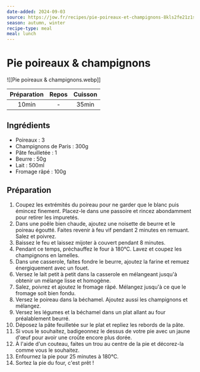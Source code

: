 ```yaml
---
date-added: 2024-09-03
source: https://jow.fr/recipes/pie-poireaux-et-champignons-8kls2fe21z1sl3be1duh?coversCount=4&from=menu
season: autumn, winter
recipe-type: meal
meal: lunch
---
```


# Pie poireaux & champignons

![[Pie poireaux & champignons.webp]]

| Préparation | Repos | Cuisson |
|:-----------:|:-----:|:-------:|
|    10min    |   -   |  35min  |

## Ingrédients

- Poireaux : 3
- Champignons de Paris : 300g
- Pâte feuilletée : 1
- Beurre : 50g
- Lait : 500ml
- Fromage râpé : 100g

## Préparation

1. Coupez les extrémités du poireau pour ne garder que le blanc puis émincez finement. Placez-le dans une passoire et rincez abondamment pour retirer les impuretés.
2. Dans une poêle bien chaude, ajoutez une noisette de beurre et le poireau égoutté. Faites revenir à feu vif pendant 2 minutes en remuant. Salez et poivrez.
3. Baissez le feu et laissez mijoter à couvert pendant 8 minutes.
4. Pendant ce temps, préchauffez le four à 180°C. Lavez et coupez les champignons en lamelles.
5. Dans une casserole, faites fondre le beurre, ajoutez la farine et remuez énergiquement avec un fouet.
6. Versez le lait petit à petit dans la casserole en mélangeant jusqu'à obtenir un mélange lisse et homogène.
7. Salez, poivrez et ajoutez le fromage râpé. Mélangez jusqu'à ce que le fromage soit bien fondu.
8. Versez le poireau dans la béchamel. Ajoutez aussi les champignons et mélangez.
9. Versez les légumes et la béchamel dans un plat allant au four préalablement beurré.
10. Déposez la pâte feuilletée sur le plat et repliez les rebords de la pâte.
11. Si vous le souhaitez, badigeonnez le dessus de votre pie avec un jaune d'œuf pour avoir une croûte encore plus dorée.
12. À l'aide d'un couteau, faites un trou au centre de la pie et décorez-la comme vous le souhaitez.
13. Enfournez la pie pour 25 minutes à 180°C.
14. Sortez la pie du four, c'est prêt !
